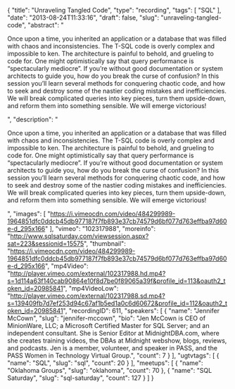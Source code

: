 {
  "title": "Unraveling Tangled Code",
  "type": "recording",
  "tags": [
    "SQL"
  ],
  "date": "2013-08-24T11:33:16",
  "draft": false,
  "slug": "unraveling-tangled-code",
  "abstract": "<p>Once upon a time, you inherited an application or a database that was filled with chaos and inconsistencies. The T-SQL code is overly complex and impossible to ken. The architecture is painful to behold, and grueling to code for. One might optimistically say that query performance is “spectacularly mediocre”. If you’re without good documentation or system architects to guide you, how do you break the curse of confusion? In this session you’ll learn several methods for conquering chaotic code, and how to seek and destroy some of the nastier coding mistakes and inefficiencies. We will break complicated queries into key pieces, turn them upside-down, and reform them into something sensible. We will emerge victorious!</p>",
  "description": "<p>Once upon a time, you inherited an application or a database that was filled with chaos and inconsistencies. The T-SQL code is overly complex and impossible to ken. The architecture is painful to behold, and grueling to code for. One might optimistically say that query performance is “spectacularly mediocre”. If you’re without good documentation or system architects to guide you, how do you break the curse of confusion? In this session you’ll learn several methods for conquering chaotic code, and how to seek and destroy some of the nastier coding mistakes and inefficiencies. We will break complicated queries into key pieces, turn them upside-down, and reform them into something sensible. We will emerge victorious!</p>",
  "images": [
    "https://i.vimeocdn.com/video/484299989-1964851dfc0ddcb45db977187f7fb893e37cb74579d6bf077d763effba97d60e-d_295x166"
  ],
  "vimeo": "102317988",
  "moreinfo": "http://www.sqlsaturday.com/viewsession.aspx?sat=223&sessionid=15575",
  "thumbnail": "https://i.vimeocdn.com/video/484299989-1964851dfc0ddcb45db977187f7fb893e37cb74579d6bf077d763effba97d60e-d_295x166",
  "mp4Video": "http://player.vimeo.com/external/102317988.hd.mp4?s=1d114a63f140cab90864e10f8d7be0f89065a39f&profile_id=113&oauth2_token_id=20985841",
  "mp4VideoLow": "http://player.vimeo.com/external/102317988.sd.mp4?s=139409fb7d7ef253d94c67af1b5ed1a0c6d60672&profile_id=112&oauth2_token_id=20985841",
  "recordingID": 611,
  "speakers": [
    {
      "name": "Jennifer McCown",
      "slug": "jennifer-mccown",
      "bio": "Jen McCown is CEO of MinionWare, LLC; a Microsoft Certified Master for SQL Server; and an independent consultant. She is Senior Editor at MidnightDBA.com, where she creates training videos, the DBAs at Midnight webshow, blogs, reviews, and podcasts. Jen is a member, volunteer, and speaker in PASS, and the PASS Women in Technology Virtual Group.",
      "count": 7
    }
  ],
  "ugtvtags": [
    {
      "name": "SQL",
      "slug": "sql",
      "count": 20
    }
  ],
  "meetups": [
    {
      "name": "Oklahoma Groups",
      "slug": "oklahoma",
      "count": 70
    },
    {
      "name": "SQL Saturday",
      "slug": "sql-saturday",
      "count": 127
    }
  ]
}